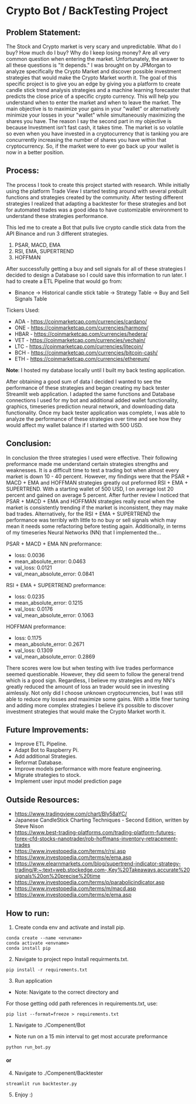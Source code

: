 # Crypto Bot / BackTesting Project

## Problem Statement:

The Stock and Crypto market is very scary and unpredictable. What do I buy? How much do I buy? Why do I keep losing money? Are all very common question when entering the market. Unfortunately, the answer to all these questions is "It depends." I was brought on by JPMorgan to analyze specifically the Crypto Market and discover possible investment strategies that would make the Crypto Market worth it. The goal of this specific project is to give you an edge by giving you a platform to create candle stick trend analysis strategies and a machine learning forecaster that predicts the close price of a specific crypto currency. This will help you understand when to enter the market and when to leave the market. The main objective is to maximize your gains in your "wallet" or alternatively minimize your losses in your "wallet" while simultaneously maximizing the shares you have. The reason I say the second part in my objective is because Investment isn’t fast cash, it takes time. The market is so volatile so even when you have invested in a cryptocurrency that is tanking you are concurrently increasing the number of shares you have within that cryptocurrency. So, if the market were to ever go back up your wallet is now in a better position.

## Process:

The process I took to create this project started with research. While initially using the platform Trade View I started testing around with several prebuilt functions and strategies created by the community. After testing different strategies I realized that adapting a backtester for these strategies and bot for automated trades was a good idea to have customizable environment to understand these strategies performance.

This led me to create a Bot that pulls live crypto candle stick data from the API Binance and run 3 different strategies.

1. PSAR, MACD, EMA
2. RSI, EMA, SUPERTREND
3. HOFFMAN

After successfully getting a buy and sell signals for all of these strategies I decided to design a Database so I could save this information to run later. I had to create a ETL Pipeline that would go from:

- Binance -> Historical candle stick table -> Strategy Table -> Buy and Sell Signals Table

Tickers Used:

- ADA - https://coinmarketcap.com/currencies/cardano/
- ONE - https://coinmarketcap.com/currencies/harmony/
- HBAR - https://coinmarketcap.com/currencies/hedera/
- VET - https://coinmarketcap.com/currencies/vechain/
- LTC - https://coinmarketcap.com/currencies/litecoin/
- BCH - https://coinmarketcap.com/currencies/bitcoin-cash/
- ETH - https://coinmarketcap.com/currencies/ethereum/

**Note**: I hosted my database locally until I built my back testing application.

After obtaining a good sum of data I decided I wanted to see the performance of these strategies and began creating my back tester Streamlit web application. I adapted the same functions and Database connections I used for my bot and additional added wallet functionality, graphics, timeseries prediction neural network, and downloading data functionality. Once my back tester application was complete, I was able to analyze the performance of these strategies over time and see how they would affect my wallet balance if I started with 500 USD.

## Conclusion:

In conclusion the three strategies I used were effective. Their following preformance made me understand certain strategies strengths and weaknesses. It is a difficult time to test a trading bot when almost every market is down 10 - 40 percent. However, my findings were that the PSAR + MACD + EMA and HOFFMAN strategies greatly out preformed RSI + EMA + SUPERTREND. With a starting wallet of 500 USD, I on average lost 20 percent and gained on average 5 percent. After further review I noticed that PSAR + MACD + EMA and HOFFMAN strategies really excel when the market is consistently trending if the market is inconsistent, they may make bad trades. Alternatively, for the RSI + EMA + SUPERTREND the performance was terribly with little to no buy or sell signals which may mean it needs some refactoring before testing again. Additionally, in terms of my timeseries Neural Networks (NN) that I implemented the...

PSAR + MACD + EMA NN preformance:

- loss: 0.0036
- mean_absolute_error: 0.0463
- val_loss: 0.0121
- val_mean_absolute_error: 0.0841

RSI + EMA + SUPERTREND preformance:

- loss: 0.0235
- mean_absolute_error: 0.1215
- val_loss: 0.0176
- val_mean_absolute_error: 0.1063

HOFFMAN preformance:

- loss: 0.1175
- mean_absolute_error: 0.2671
- val_loss: 0.1309
- val_mean_absolute_error: 0.2869

There scores were low but when testing with live trades performance seemed questionable. However, they did seem to follow the general trend which is a good sign. Regardless, I believe my strategies and my NN's greatly reduced the amount of loss an trader would see in investing aimlessly. Not only did I choose unknown cryptocurrencies, but I was still able to reduce my losses and maximize some gains. With a little finer tuning and adding more complex strategies I believe it’s possible to discover investment strategies that would make the Crypto Market worth it.

## Future Improvements:

- Improve ETL Pipeline.
- Adapt Bot to Raspberry Pi.
- Add additional Strategies.
- Reformat Database.
- Improve models performance with more feature engineering.
- Migrate strategies to stock.
- Implement user input model prediction page

## Outside Resources:

- https://www.tradingview.com/chart/Bly58aYC/
- Japanese CandleStick Charting Techniques - Second Edition, written by Steve Nison
- https://www.best-trading-platforms.com/trading-platform-futures-forex-cfd-stocks-nanotrader/rob-hoffmans-inventory-retracement-trades
- https://www.investopedia.com/terms/r/rsi.asp
- https://www.investopedia.com/terms/e/ema.asp
- https://www.elearnmarkets.com/blog/supertrend-indicator-strategy-trading/#:~:text=web.stockedge.com-,Key%20Takeaways,accurate%20signals%20on%20precise%20time
- https://www.investopedia.com/terms/p/parabolicindicator.asp
- https://www.investopedia.com/terms/m/macd.asp
- https://www.investopedia.com/terms/e/ema.asp

## How to run:

1. Create conda env and activate and install pip.

```
conda create --name <envname>
conda activate <envname>
conda install pip
```

2. Navigate to project repo Install requirments.txt.

```
pip install -r requirements.txt
```

3. Run application

- Note: Navigate to the correct directory and

For those getting odd path references in requirements.txt, use:

```
pip list --format=freeze > requirements.txt
```

1. Navigate to ./Compenent/Bot

- Note run on a 15 min interval to get most accurate preformance

```
python run_bot.py
```

#### or

4. Navigate to ./Compenent/Backtester

```
streamlit run backtester.py
```

5. Enjoy :)
